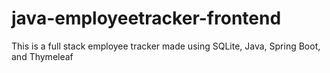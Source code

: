 # java-employeetracker-frontend
This is a full stack employee tracker made using SQLite, Java, Spring Boot, and Thymeleaf
